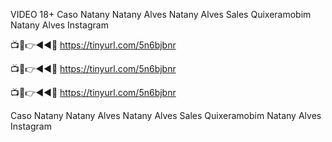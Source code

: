 VIDEO 18+ Caso Natany Natany Alves Natany Alves Sales Quixeramobim Natany Alves Instagram

📺📱👉◄◄🔴  https://tinyurl.com/5n6bjbnr

📺📱👉◄◄🔴  https://tinyurl.com/5n6bjbnr

📺📱👉◄◄🔴  https://tinyurl.com/5n6bjbnr

Caso Natany Natany Alves Natany Alves Sales Quixeramobim Natany Alves Instagram
